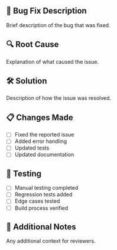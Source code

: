 ## 🐛 Bug Fix Description
Brief description of the bug that was fixed.

## 🔍 Root Cause
Explanation of what caused the issue.

## 🛠️ Solution
Description of how the issue was resolved.

## 📋 Changes Made
- [ ] Fixed the reported issue
- [ ] Added error handling
- [ ] Updated tests
- [ ] Updated documentation

## 🧪 Testing
- [ ] Manual testing completed
- [ ] Regression tests added
- [ ] Edge cases tested
- [ ] Build process verified

## 📝 Additional Notes
Any additional context for reviewers.
